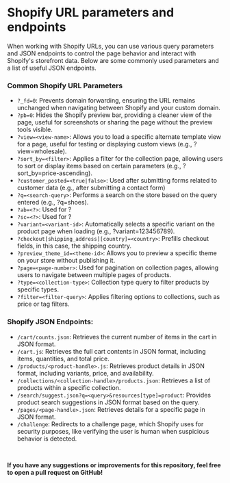 # Shopify URL parameters and endpoints

When working with Shopify URLs, you can use various query parameters and JSON endpoints to control the page behavior and interact with Shopify's storefront data. Below are some commonly used parameters and a list of useful JSON endpoints.

### Common Shopify URL Parameters

- `?_fd=0`: Prevents domain forwarding, ensuring the URL remains unchanged when navigating between Shopify and your custom domain.
- `?pb=0`: Hides the Shopify preview bar, providing a cleaner view of the page, useful for screenshots or sharing the page without the preview tools visible.
- `?view=<view-name>`: Allows you to load a specific alternate template view for a page, useful for testing or displaying custom views (e.g., ?view=wholesale).
- `?sort_by=<filter>`: Applies a filter for the collection page, allowing users to sort or display items based on certain parameters (e.g., ?sort_by=price-ascending).
- `?customer_posted=<true|false>`: Used after submitting forms related to customer data (e.g., after submitting a contact form)
- `?q=<search-query>`: Performs a search on the store based on the query entered (e.g., ?q=shoes).
- `?ab=<?>`: Used for ?
- `?sc=<?>`: Used for ?
- `?variant=<variant-id>`: Automatically selects a specific variant on the product page when loading (e.g., ?variant=123456789).
- `?checkout[shipping_address][country]=<country>`: Prefills checkout fields, in this case, the shipping country.
- `?preview_theme_id=<theme-id>`: Allows you to preview a specific theme on your store without publishing it.
- `?page=<page-number>`: Used for pagination on collection pages, allowing users to navigate between multiple pages of products.
- `?type=<collection-type>`: Collection type query to filter products by specific types.
- `?filter=<filter-query>`: Applies filtering options to collections, such as price or tag filters.


### Shopify JSON Endpoints:

- `/cart/counts.json`: Retrieves the current number of items in the cart in JSON format.
- `/cart.js`: Retrieves the full cart contents in JSON format, including items, quantities, and total price.
- `/products/<product-handle>.js`: Retrieves product details in JSON format, including variants, price, and availability.
- `/collections/<collection-handle>/products.json`: Retrieves a list of products within a specific collection.
- `/search/suggest.json?q=<query>&resources[type]=product`: Provides product search suggestions in JSON format based on the query.
- `/pages/<page-handle>.json`: Retrieves details for a specific page in JSON format.
- `/challenge`: Redirects to a challenge page, which Shopify uses for security purposes, like verifying the user is human when suspicious behavior is detected.

<br>

**If you have any suggestions or improvements for this repository, feel free to open a pull request on GitHub!**
